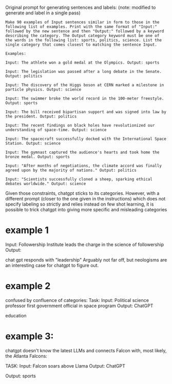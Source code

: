 Original prompt for generating sentences and labels: (note: modified to generate and label in a single pass)
```
Make 90 examples of Input sentences similar in form to those in the following list of examples. Print with the same format of "Input:" followed by the new sentence and then "Output:" followed by a keyword describing the category. The Output category keyword must be one of the words in the following list: sports, politics, science. List the single category that comes closest to matching the sentence Input.

Examples:

Input: The athlete won a gold medal at the Olympics. Output: sports

Input: The legislation was passed after a long debate in the Senate. Output: politics

Input: The discovery of the Higgs boson at CERN marked a milestone in particle physics. Output: science

Input: The swimmer broke the world record in the 100-meter freestyle. Output: sports

Input: The bill received bipartisan support and was signed into law by the president. Output: politics

Input: The recent findings on black holes have revolutionized our understanding of space-time. Output: science

Input: The spacecraft successfully docked with the International Space Station. Output: science

Input: The gymnast captured the audience's hearts and took home the bronze medal. Output: sports

Input: "After months of negotiations, the climate accord was finally agreed upon by the majority of nations." Output: politics

Input: "Scientists successfully cloned a sheep, sparking ethical debates worldwide." Output: science
```

Given those constraints, chatgpt sticks to its categories. However, with a different prompt (closer to the one given in the instructions) which does not specify labeling so strictly and relies instead on few shot learning, it is possible to trick chatgpt into giving more specific and misleading categories

# example 1
Input: Followership Institute leads the charge in the science of followership
Output:

chat gpt responds with "leadership"
Arguably not far off, but neologisms are an interesting case for chatgpt to figure out.

# example 2
confused by confluence of categories:
Task:
Input: Political science professor first government official in space program
Output:
ChatGPT

education

# example 3:
chatgpt doesn't know the latest LLMs and connects Falcon with, most likely, the Atlanta Falcons:

TASK:
Input: Falcon soars above Llama
Output:
ChatGPT

Output: sports